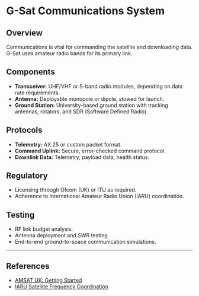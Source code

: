 # G-Sat Communications System

## Overview

Communications is vital for commanding the satellite and downloading data. G-Sat uses amateur radio bands for its primary link.

## Components

- **Transceiver:** UHF/VHF or S-band radio modules, depending on data rate requirements.
- **Antenna:** Deployable monopole or dipole, stowed for launch.
- **Ground Station:** University-based ground station with tracking antennas, rotators, and SDR (Software Defined Radio).

## Protocols

- **Telemetry:** AX.25 or custom packet format.
- **Command Uplink:** Secure, error-checked command protocol.
- **Downlink Data:** Telemetry, payload data, health status.

## Regulatory

- Licensing through Ofcom (UK) or ITU as required.
- Adherence to International Amateur Radio Union (IARU) coordination.

## Testing

- RF link budget analysis.
- Antenna deployment and SWR testing.
- End-to-end ground-to-space communication simulations.

---

## References

- [AMSAT UK: Getting Started](https://amsat-uk.org/beginners/)
- [IARU Satellite Frequency Coordination](https://www.iaru.org/satellite/)